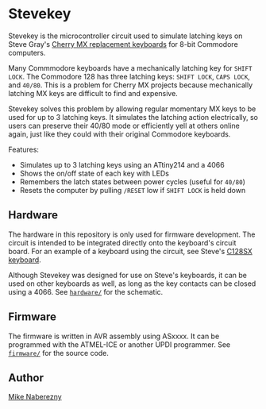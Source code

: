 # Stevekey

Stevekey is the microcontroller circuit used to simulate latching keys on Steve Gray's [Cherry MX replacement keyboards](http://6502.org/users/sjgray/projects/mxkeyboards/) for 8-bit Commodore computers.

Many Commmodore keyboards have a mechanically latching key for `SHIFT LOCK`.  The Commodore 128 has three latching keys: `SHIFT LOCK`, `CAPS LOCK`, and `40/80`.  This is a problem for Cherry MX projects because mechanically latching MX keys are difficult to find and expensive.  

Stevekey solves this problem by allowing regular momentary MX keys to be used for up to 3 latching keys.  It simulates the latching action electrically, so users can preserve their 40/80 mode or efficiently yell at others online again, just like they could with their original Commodore keyboards.

Features:

 - Simulates up to 3 latching keys using an ATtiny214 and a 4066
 - Shows the on/off state of each key with LEDs
 - Remembers the latch states between power cycles (useful for `40/80`)
 - Resets the computer by pulling `/RESET` low if `SHIFT LOCK` is held down

## Hardware

The hardware in this repository is only used for firmware development.  The circuit is intended to be integrated directly onto the keyboard's circuit board.  For an example of a keyboard using the circuit, see Steve's [C128SX keyboard](http://6502.org/users/sjgray/projects/mxkeyboards/).

Although Stevekey was designed for use on Steve's keyboards, it can be used on other keyboards as well, as long as the key contacts can be closed using a 4066.  See [`hardware/`](./hardware/) for the schematic.

## Firmware

The firmware is written in AVR assembly using ASxxxx.  It can be programmed with the ATMEL-ICE or another UPDI programmer.  See [`firmware/`](./firmware/) for the source code.

## Author

[Mike Naberezny](https://github.com/mnaberez)
